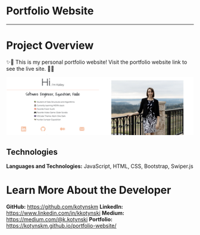 # Portfolio Website

---

# Project Overview

✨🌼 This is my personal portfolio website! Visit the portfolio website link to see the live site. 🌼✨

<img src="/img/banner.png">

## Technologies

**Languages and Technologies:** JavaScript, HTML, CSS, Bootstrap, Swiper.js

# <a name="about"></a>Learn More About the Developer

**GitHub:** https://github.com/kotynskm
**LinkedIn:** https://www.linkedin.com/in/kkotynski
**Medium:** https://medium.com/@k.kotynski
**Portfolio:** https://kotynskm.github.io/portfolio-website/
